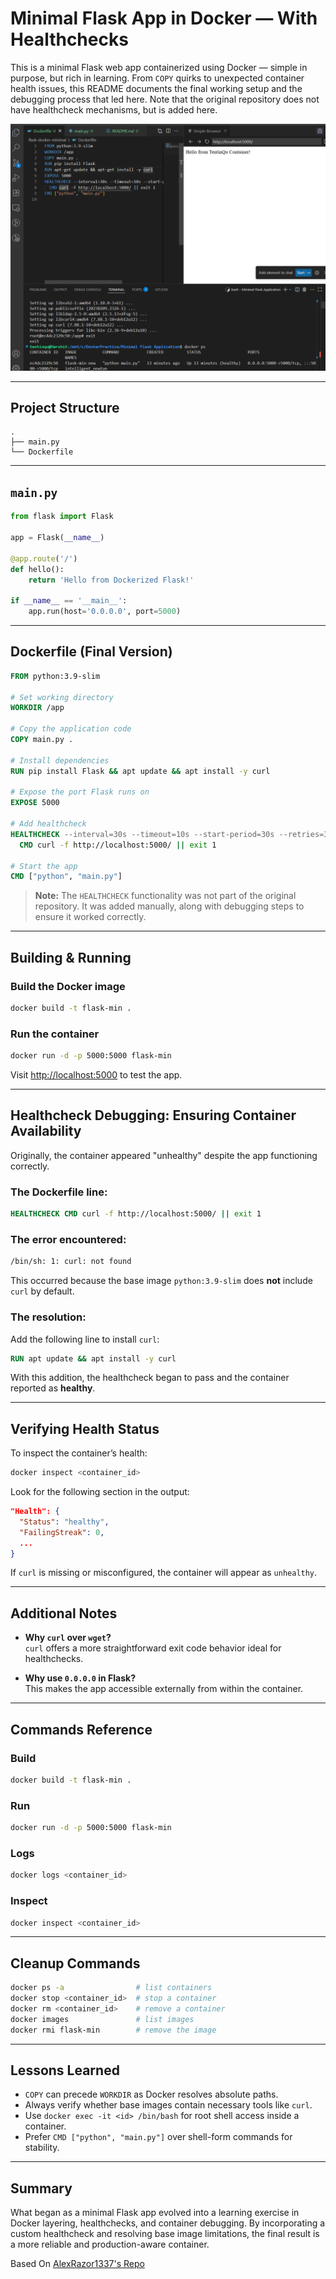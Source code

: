 # Minimal Flask App in Docker — With Healthchecks 

This is a minimal Flask web app containerized using Docker — simple in purpose, but rich in learning. From `COPY` quirks to unexpected container health issues, this README documents the final working setup and the debugging process that led here. Note that the original repository does not have healthcheck mechanisms, but is added here. 

![Minimal SS](https://github.com/tentinqu/minimal-flask-app-containerized/blob/master/minimal-flask-screesnshots/3.png)

---

## Project Structure

```
.
├── main.py
└── Dockerfile
```

---

## `main.py`

```python
from flask import Flask

app = Flask(__name__)

@app.route('/')
def hello():
    return 'Hello from Dockerized Flask!'

if __name__ == '__main__':
    app.run(host='0.0.0.0', port=5000)
```

---

## Dockerfile (Final Version)

```dockerfile
FROM python:3.9-slim

# Set working directory
WORKDIR /app

# Copy the application code
COPY main.py .

# Install dependencies
RUN pip install Flask && apt update && apt install -y curl

# Expose the port Flask runs on
EXPOSE 5000

# Add healthcheck
HEALTHCHECK --interval=30s --timeout=10s --start-period=30s --retries=3 \
  CMD curl -f http://localhost:5000/ || exit 1

# Start the app
CMD ["python", "main.py"]
```

> **Note:** The `HEALTHCHECK` functionality was not part of the original repository. It was added manually, along with debugging steps to ensure it worked correctly.

---

## Building & Running

### Build the Docker image

```bash
docker build -t flask-min .
```

### Run the container

```bash
docker run -d -p 5000:5000 flask-min
```

Visit [http://localhost:5000](http://localhost:5000) to test the app.

---

## Healthcheck Debugging: Ensuring Container Availability

Originally, the container appeared "unhealthy" despite the app functioning correctly.

### The Dockerfile line:

```dockerfile
HEALTHCHECK CMD curl -f http://localhost:5000/ || exit 1
```

### The error encountered:

```bash
/bin/sh: 1: curl: not found
```

This occurred because the base image `python:3.9-slim` does **not** include `curl` by default.

### The resolution:

Add the following line to install `curl`:

```dockerfile
RUN apt update && apt install -y curl
```

With this addition, the healthcheck began to pass and the container reported as **healthy**.

---

## Verifying Health Status

To inspect the container’s health:

```bash
docker inspect <container_id>
```

Look for the following section in the output:

```json
"Health": {
  "Status": "healthy",
  "FailingStreak": 0,
  ...
}
```

If `curl` is missing or misconfigured, the container will appear as `unhealthy`.

---

## Additional Notes

- **Why `curl` over `wget`?**  
  `curl` offers a more straightforward exit code behavior ideal for healthchecks.

- **Why use `0.0.0.0` in Flask?**  
  This makes the app accessible externally from within the container.

---

## Commands Reference

### Build

```bash
docker build -t flask-min .
```

### Run

```bash
docker run -d -p 5000:5000 flask-min
```

### Logs

```bash
docker logs <container_id>
```

### Inspect

```bash
docker inspect <container_id>
```

---

## Cleanup Commands

```bash
docker ps -a                # list containers
docker stop <container_id>  # stop a container
docker rm <container_id>    # remove a container
docker images               # list images
docker rmi flask-min        # remove the image
```

---

## Lessons Learned

- `COPY` can precede `WORKDIR` as Docker resolves absolute paths.
- Always verify whether base images contain necessary tools like `curl`.
- Use `docker exec -it <id> /bin/bash` for root shell access inside a container.
- Prefer `CMD ["python", "main.py"]` over shell-form commands for stability.

---

## Summary

What began as a minimal Flask app evolved into a learning exercise in Docker layering, healthchecks, and container debugging. By incorporating a custom healthcheck and resolving base image limitations, the final result is a more reliable and production-aware container.

Based On [AlexRazor1337's Repo](https://github.com/AlexRazor1337/flask-docker-minimal)
